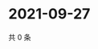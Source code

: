 # 2021-09-27

共 0 条

<!-- BEGIN WEIBO -->
<!-- 最后更新时间 Mon Sep 27 2021 04:14:03 GMT+0800 (China Standard Time) -->

<!-- END WEIBO -->
